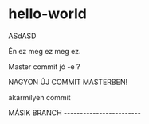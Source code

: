 # hello-world
ASdASD

Én ez meg ez meg ez.



Master commit jó -e ?


NAGYON ÚJ COMMIT MASTERBEN!


akármilyen commit

MÁSIK BRANCH ------------------------
